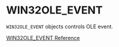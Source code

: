 # WIN32OLE_EVENT

`WIN32OLE_EVENT` objects controls OLE event.

[WIN32OLE_EVENT Reference](https://ruby-doc.org/stdlib-2.5.0/libdoc/win32ole/rdoc/WIN32OLE_EVENT.html)